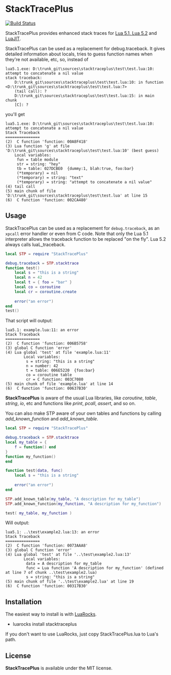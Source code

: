 # StackTracePlus #

[![Build Status](https://travis-ci.org/ignacio/StackTracePlus.png?branch=master)](https://travis-ci.org/ignacio/StackTracePlus)

StackTracePlus provides enhanced stack traces for [Lua 5.1, Lua 5.2][1] and [LuaJIT][2].

StackTracePlus can be used as a replacement for debug.traceback. It gives detailed information about locals, tries to guess 
function names when they're not available, etc, so, instead of

    lua5.1.exe: D:\trunk_git\sources\stacktraceplus\test\test.lua:10: attempt to concatenate a nil value
    stack traceback:
    	D:\trunk_git\sources\stacktraceplus\test\test.lua:10: in function <D:\trunk_git\sources\stacktraceplus\test\test.lua:7>
    	(tail call): ?
    	D:\trunk_git\sources\stacktraceplus\test\test.lua:15: in main chunk
    	[C]: ?
		
you'll get

    lua5.1.exe: D:\trunk_git\sources\stacktraceplus\test\test.lua:10: attempt to concatenate a nil value
    Stack Traceback
    ===============
    (2)  C function 'function: 00A8F418'
    (3) Lua function 'g' at file 'D:\trunk_git\sources\stacktraceplus\test\test.lua:10' (best guess)
    	Local variables:
    	 fun = table module
    	 str = string: "hey"
    	 tb = table: 027DCBE0  {dummy:1, blah:true, foo:bar}
    	 (*temporary) = nil
    	 (*temporary) = string: "text"
    	 (*temporary) = string: "attempt to concatenate a nil value"
    (4) tail call
    (5) main chunk of file 'D:\trunk_git\sources\stacktraceplus\test\test.lua' at line 15
    (6)  C function 'function: 002CA480'

## Usage #

StackTracePlus can be used as a replacement for `debug.traceback`, as an `xpcall` error handler or even from C code. Note that 
only the Lua 5.1 interpreter allows the traceback function to be replaced "on the fly". Lua 5.2 always calls luaL_traceback.

```lua
local STP = require "StackTracePlus"

debug.traceback = STP.stacktrace
function test()
	local s = "this is a string"
	local n = 42
	local t = { foo = "bar" }
	local co = coroutine
	local cr = coroutine.create
	
	error("an error")
end
test()
```

That script will output:

    lua5.1: example.lua:11: an error
    Stack Traceback
    ===============
    (2)  C function 'function: 006B5758'
    (3) global C function 'error'
    (4) Lua global 'test' at file 'example.lua:11'
            Local variables:
             s = string: "this is a string"
             n = number: 42
             t = table: 006E5220  {foo:bar}
             co = coroutine table
             cr = C function: 003C7080
    (5) main chunk of file 'example.lua' at line 14
    (6)  C function 'function: 00637B30'

**StackTracePlus** is aware of the usual Lua libraries, like *coroutine*, *table*, *string*, *io*, etc and functions like 
*print*, *pcall*, *assert*, and so on.

You can also make STP aware of your own tables and functions by calling *add_known_function* and *add_known_table*.

```lua
local STP = require "StackTracePlus"

debug.traceback = STP.stacktrace
local my_table = {
	f = function() end
}
function my_function()
end

function test(data, func)
	local s = "this is a string"
	
	error("an error")
end

STP.add_known_table(my_table, "A description for my_table")
STP.add_known_function(my_function, "A description for my_function")

test( my_table, my_function )
```

Will output:

    lua5.1: ..\test\example2.lua:13: an error
    Stack Traceback
    ===============
    (2)  C function 'function: 0073AAA8'
    (3) global C function 'error'
    (4) Lua global 'test' at file '..\test\example2.lua:13'
            Local variables:
             data = A description for my_table
             func = Lua function 'A description for my_function' (defined at line 7 of chunk ..\test\example2.lua)
             s = string: "this is a string"
    (5) main chunk of file '..\test\example2.lua' at line 19
    (6)  C function 'function: 00317B30'


## Installation #
The easiest way to install is with [LuaRocks][3].

  - luarocks install stacktraceplus

If you don't want to use LuaRocks, just copy StackTracePlus.lua to Lua's path.

## License #
**StackTracePlus** is available under the MIT license.

[1]: http://www.lua.org/
[2]: http://luajit.org/
[3]: http://luarocks.org/

